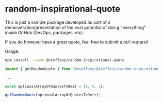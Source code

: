 # random-inspirational-quote
This is just a sample package developed as part of a demonstration/presentation of the vast potential of doing "everything" inside GitHub (DevOps, packages, etc).

If you do however have a great quote, feel free to submit a pull request! 

Usage:

```bash
npm install --save @steffenz/random-inspirational-quote
```

```js
import { getRandomQuote } from '@steffenz/@steffenz/random-inspirational-quote';

...

const optionalArrayOfQuotesToOmit = [1, 5, 2];

getRandomQuote(optionalArrayOfQuotesToOmit);
```